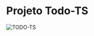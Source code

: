 # Projeto Todo-TS

![TODO-TS](https://github.com/user-attachments/assets/300e3454-1658-4b26-b8e2-4b507edf9b42)
